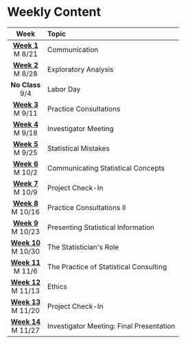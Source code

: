 # Weekly Content

| **Week** | Topic |
| :-: | :-- |
|[**Week 1**](week1.md) <br /> M 8/21 | Communication |
|[**Week 2**](week2.md) <br /> M 8/28 | Exploratory Analysis |
|**No Class** <br /> 9/4 | Labor Day
|[**Week 3**](week3.md) <br /> M 9/11 | Practice Consultations |
|[**Week 4**](week4.md) <br /> M 9/18 | Investigator Meeting |
|[**Week 5**](week5.md) <br /> M 9/25 | Statistical Mistakes |
|[**Week 6**](week6.md) <br /> M 10/2 | Communicating Statistical Concepts |
|[**Week 7**](week7.md) <br /> M 10/9 | Project Check-In |
|[**Week 8**](week8.md) <br /> M 10/16 | Practice Consultations II |
|[**Week 9**](week9.md) <br /> M 10/23 | Presenting Statistical Information |
|[**Week 10**](week10.md) <br /> M 10/30 | The Statistician's Role |
|[**Week 11**](week11.md) <br /> M 11/6 | The Practice of Statistical Consulting |
|[**Week 12**](week12.md) <br /> M 11/13 | Ethics |
|[**Week 13**](week13.md) <br /> M 11/20 | Project Check-In |
|[**Week 14**](week14.md) <br /> M 11/27 | Investigator Meeting: Final Presentation |
